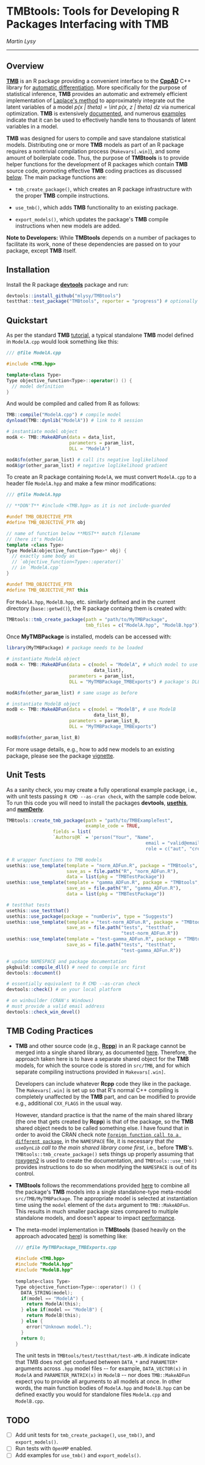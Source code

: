# TMBtools: Tools for Developing R Packages Interfacing with TMB

*Martin Lysy*

---

## Overview
 
[**TMB**](https://github.com/kaskr/adcomp/wiki) is an R package providing a convenient interface to the [**CppAD**](https://coin-or.github.io/CppAD/doc/cppad.htm) C++ library for [automatic differentiation](https://en.wikipedia.org/wiki/Automatic_differentiation).  More specifically for the purpose of statistical inference, **TMB** provides an automatic and extremely efficient implementation of [Laplace's method](https://en.wikipedia.org/wiki/Laplace%27s_method) to approximately integrate out the latent variables of a model *p(x | theta) = \int p(x, z | theta) dz*  via numerical optimization.  **TMB** is extensively [documented](http://kaskr.github.io/adcomp/_book/Introduction.html), and numerous [examples](http://kaskr.github.io/adcomp/_book/Examples.html#example-overview) indicate that it can be used to effectively handle tens to thousands of latent variables in a model.

**TMB** was designed for users to compile and save standalone statistical models.  Distributing one or more **TMB** models as part of an R package requires a nontrivial compilation process (`Makevars[.win]`), and some amount of boilerplate code.  Thus, the purpose of **TMBtools** is to provide helper functions for the development of R packages which contain **TMB** source code, promoting effective **TMB** coding practices as discussed [below](#tmb-coding-practices).  The main package functions are:

- `tmb_create_package()`, which creates an R package infrastructure with the proper **TMB** compile instructions.

- `use_tmb()`, which adds **TMB** functionality to an existing package.

- `export_models()`, which updates the package's **TMB** compile instructions when new models are added.

**Note to Developers:** While **TMBtools** depends on a number of packages to facilitate its work, none of these dependencies are passed on to your package, except **TMB** itself.
 
## Installation
 
Install the R package [**devtools**](https://CRAN.R-project.org/package=devtools) package and run:
```r
devtools::install_github("mlysy/TMBtools")
testthat::test_package("TMBtools", reporter = "progress") # optionally run the unit tests
```

## Quickstart

As per the standard **TMB** [tutorial](https://github.com/kaskr/adcomp/wiki/Tutorial), a typical standalone **TMB** model defined in `ModelA.cpp` would look something like this:
```cpp
/// @file ModelA.cpp

#include <TMB.hpp>

template<class Type>
Type objective_function<Type>::operator() () {
  // model definition
}
```
And would be compiled and called from R as follows:
```r
TMB::compile("ModelA.cpp") # compile model
dynload(TMB::dynlib("ModelA")) # link to R session

# instantiate model object
modA <- TMB::MakeADFun(data = data_list,
                       parameters = param_list,
                       DLL = "ModelA")

modA$fn(other_param_list) # call its negative loglikelihood
modA$gr(other_param_list) # negative loglikelihood gradient
```
To create an R package containing `ModelA`, we must convert `ModelA.cpp` to a header file `ModelA.hpp` and make a few minor modifications:
```cpp
/// @file ModelA.hpp

// **DON'T** #include <TMB.hpp> as it is not include-guarded

#undef TMB_OBJECTIVE_PTR
#define TMB_OBJECTIVE_PTR obj

// name of function below **MUST** match filename
// (here it's ModelA)
template <class Type>
Type ModelA(objective_function<Type>* obj) {
  // exactly same body as 
  // `objective_function<Type>::operator()`
  // in `ModelA.cpp`
}

#undef TMB_OBJECTIVE_PTR
#define TMB_OBJECTIVE_PRT this
```
For `ModelA.hpp`, `ModelB.hpp`, etc. similarly defined and in the current directory (`base::getwd()`), the R package containg them is created with:
```r
TMBtools::tmb_create_package(path = "path/to/MyTMBPackage",
                             tmb_files = c("ModelA.hpp", "ModelB.hpp"))
```
Once **MyTMBPackage** is installed, models can be accessed with:
```r
library(MyTMBPackage) # package needs to be loaded

# instantiate ModelA object
modA <- TMB::MakeADFun(data = c(model = "ModelA", # which model to use
                                data_list),
                       parameters = param_list,
                       DLL = "MyTMBPackage_TMBExports") # package's DLL

modA$fn(other_param_list) # same usage as before

# instantiate ModelB object
modB <- TMB::MakeADFun(data = c(model = "ModelB", # use ModelB
                                data_list_B),
                       parameters = param_list_B,
                       DLL = "MyTMBPackage_TMBExports")

modB$fn(other_param_list_B)
```

For more usage details, e.g., how to add new models to an existing package, please see the package [vignette](http://htmlpreview.github.io/?https://github.com/mlysy/TMBtools/master/doc/TMBtools.html).

## Unit Tests

As a sanity check, you may create a fully operational example package, i.e., with unit tests passing `R CMD --as-cran check`, with the sample code below.  To run this code you will need to install the packages **devtools**, [**usethis**](https://CRAN.R-project.org/package=usethis), and [**numDeriv**](https://CRAN.R-project.org/package=numDeriv).
```r
TMBtools::create_tmb_package(path = "path/to/TMBExampleTest",
                             example_code = TRUE,
			     fields = list(
			     `Authors@R` = 'person("Your", "Name",
                                                   email = "valid@email.com",
                                                   role = c("aut", "cre"))'))

# R wrapper functions to TMB models
usethis::use_template(template = "norm_ADFun.R", package = "TMBtools",
                      save_as = file.path("R", "norm_ADFun.R"),
                      data = list(pkg = "TMBTestPackage"))
usethis::use_template(template = "gamma_ADFun.R", package = "TMBtools",
                      save_as = file.path("R", "gamma_ADFun.R"),
                      data = list(pkg = "TMBTestPackage"))

# testthat tests
usethis::use_testthat()
usethis::use_package(package = "numDeriv", type = "Suggests")
usethis::use_template(template = "test-norm_ADFun.R", package = "TMBtools",
                      save_as = file.path("tests", "testthat",
                                          "test-norm_ADFun.R"))
usethis::use_template(template = "test-gamma_ADFun.R", package = "TMBtools",
                      save_as = file.path("tests", "testthat",
                                          "test-gamma_ADFun.R"))

# update NAMESPACE and package documentation
pkgbuild::compile_dll() # need to compile src first
devtools::document()

# essentially equivalent to R CMD --as-cran check
devtools::check() # on your local platform

# on winbuilder (CRAN's Windows)
# must provide a valid email address
devtools::check_win_devel() 
```

## **TMB** Coding Practices

- **TMB** and other source code (e.g., [**Rcpp**]((http://www.rcpp.org/))) in an R package cannot be merged into a single shared library, as documented [here](https://github.com/kaskr/adcomp/issues/247).  Therefore, the approach taken here is to have a separate shared object for the **TMB** models, for which the source code is stored in `src/TMB`, and for which separate compiling instructions provided in `Makevars[.win]`.

	Developers can include whatever **Rcpp** code they like in the package.  The `Makevars[.win]` is set up so that R's normal C++ compiling is completely unaffected by the **TMB** part, and can be modified to provide e.g., additional `CXX_FLAGS` in the usual way.
	
	However, standard practice is that the name of the main shared library (the one that gets created by **Rcpp**) is that of the package, so the **TMB** shared object needs to be called something else.  I have found that in order to avoid the CRAN check note [`Foreign function call to a different package`](https://stackoverflow.com/questions/24150185/foreign-function-calls-to-a-different-package-note), in the `NAMESPACE` file, it is necessary that *the `useDynLib` call to the main shared library come first*, i.e., before **TMB**'s.  `TMBtools::tmb_create_package()` sets things up properly assuming that [roxygen2](https://CRAN.R-project.org/package=roxygen2/vignettes/roxygen2.html) is used to create the documentation, and `TMBtools::use_tmb()` provides instructions to do so when modifying the `NAMESPACE` is out of its control.

- **TMBtools** follows the recommendations provided [here](https://github.com/kaskr/adcomp/issues/233) to combine all the package's **TMB** models into a single standalone-type meta-model `src/TMB/MyTMBPackage`. The appropriate model is selected at instantiation time using the `model` element of the `data` argument to `TMB::MakeADFun`.  This results in much smaller package sizes compared to multiple standalone models, and doesn't appear to impact  [performance](https://github.com/kaskr/adcomp/issues/247#issuecomment-473825191).

- The meta-model implementation in **TMBtools** (based heavily on the approach advocated [here](https://github.com/kaskr/adcomp/issues/233#issuecomment-306032192)) is something like:

	```c
	/// @file MyTMBPackage_TMBExports.cpp
		
	#include <TMB.hpp>
	#include "ModelA.hpp"
	#include "ModelB.hpp"
		
	template<class Type>
	Type objective_function<Type>::operator() () {
	  DATA_STRING(model);
	  if(model == "ModelA") {
		return ModelA(this);
	  } else if(model == "ModelB") {
		return ModelB(this);
	  } else {
		error("Unknown model.");
	  }
	  return 0;
    }
	```
	
	The unit tests in `TMBtools/test/testthat/test-aMb.R` indicate  indicate that TMB does not get confused between `DATA_*` and `PARAMETER*` arguments across `.hpp` model files -- for example, `DATA_VECTOR(x)` in `ModelA` and `PARAMETER_MATRIX(x)` in `ModelB` -- nor does `TMB::MakeADFun` expect you to provide all arguments to all models at once.  In other words, the main function bodies of `ModelA.hpp` and `ModelB.hpp` can be defined exactly you would for standalone files `ModelA.cpp` and `ModelB.cpp`.


## TODO

- [ ] Add unit tests for `tmb_create_package()`, `use_tmb()`, and `export_models()`.
- [ ] Run tests with `OpenMP` enabled.
- [ ] Add examples for `use_tmb()` and `export_models()`.
